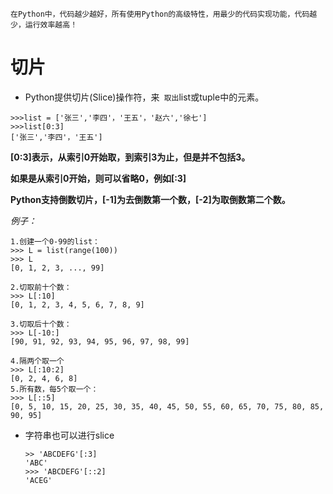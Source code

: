 ```
在Python中，代码越少越好，所有使用Python的高级特性，用最少的代码实现功能，代码越少，运行效率越高！
```

# 切片

- Python提供切片(Slice)操作符，来` 取出`list或tuple中的元素。
```
>>>list = ['张三','李四'，'王五'，'赵六','徐七']
>>>list[0:3]
['张三','李四'，'王五']
```

  **[0:3]表示，从索引0开始取，到索引3为止，但是并不包括3。**

  **如果是从索引0开始，则可以省略0，例如[:3]**

  **Python支持倒数切片，[-1]为去倒数第一个数，[-2]为取倒数第二个数。**


  _例子：_

  ```
  1.创建一个0-99的list：
  >>> L = list(range(100))
  >>> L
  [0, 1, 2, 3, ..., 99]

  2.切取前十个数：
  >>> L[:10]
  [0, 1, 2, 3, 4, 5, 6, 7, 8, 9]

  3.切取后十个数：
  >>> L[-10:]
  [90, 91, 92, 93, 94, 95, 96, 97, 98, 99]

  4.隔两个取一个
  >>> L[:10:2]
  [0, 2, 4, 6, 8]
  5.所有数，每5个取一个：
  >>> L[::5]
  [0, 5, 10, 15, 20, 25, 30, 35, 40, 45, 50, 55, 60, 65, 70, 75, 80, 85, 90, 95]
  ```

- 字符串也可以进行slice
  ```
  >> 'ABCDEFG'[:3]
  'ABC'
  >>> 'ABCDEFG'[::2]
  'ACEG'
  ```
